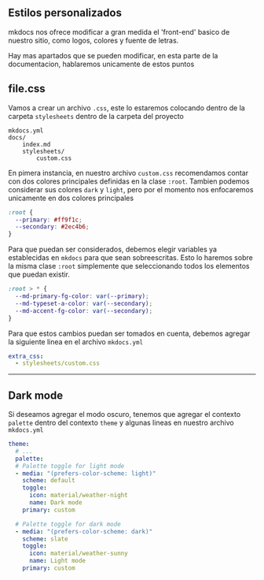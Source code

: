 ## Estilos personalizados

mkdocs nos ofrece modificar a gran medida el 'front-end' basico de nuestro sitio, como logos, colores y fuente de letras.

Hay mas apartados que se pueden modificar, en esta parte de la documentacion, hablaremos unicamente de estos puntos

## file.css

Vamos a crear un archivo `.css`, este lo estaremos colocando dentro de la carpeta `stylesheets` dentro de la carpeta del proyecto

```
mkdocs.yml
docs/
    index.md
    stylesheets/
        custom.css
```

En pimera instancia, en nuestro archivo `custom.css` recomendamos contar con dos colores principales definidas en la clase `:root`. Tambien podemos considerar sus colores `dark` y `light`, pero por el momento nos enfocaremos unicamente en dos colores principales

```css
:root {
  --primary: #ff9f1c;
  --secondary: #2ec4b6;
}
```

Para que puedan ser considerados, debemos elegir variables ya establecidas en `mkdocs` para que sean sobreescritas. Esto lo haremos sobre la misma clase `:root` simplemente que seleccionando todos los elementos que puedan existir.

```css
:root > * {
  --md-primary-fg-color: var(--primary);
  --md-typeset-a-color: var(--secondary);
  --md-accent-fg-color: var(--secondary);
}
```


Para que estos cambios puedan ser tomados en cuenta, debemos agregar la siguiente linea en el archivo `mkdocs.yml`

```yml
extra_css:
  - stylesheets/custom.css
```


---

## Dark mode

Si deseamos agregar el modo oscuro, tenemos que agregar el contexto `palette` dentro del contexto `theme` y algunas lineas en nuestro archivo `mkdocs.yml`

```yml
theme:
  # ...
  palette:
  # Palette toggle for light mode
  - media: "(prefers-color-scheme: light)"
    scheme: default
    toggle:
      icon: material/weather-night
      name: Dark mode
    primary: custom

  # Palette toggle for dark mode
  - media: "(prefers-color-scheme: dark)"
    scheme: slate
    toggle:
      icon: material/weather-sunny
      name: Light mode
    primary: custom
```

<!-- ### CSS layout dark mode -->
